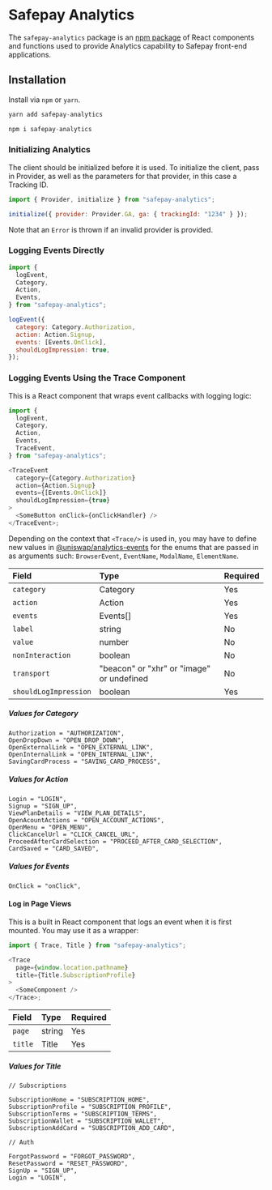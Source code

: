# Safepay Analytics

The `safepay-analytics` package is an [npm package](https://www.npmjs.com/package/safepay-analytics) of React components and functions used to provide Analytics capability to Safepay front-end applications.

## Installation

Install via `npm` or `yarn`.

```js
yarn add safepay-analytics
```

```js
npm i safepay-analytics
```

### Initializing Analytics

The client should be initialized before it is used. To initialize the client, pass in Provider, as well as the parameters for that provider, in this case a Tracking ID.

```js
import { Provider, initialize } from "safepay-analytics";

initialize({ provider: Provider.GA, ga: { trackingId: "1234" } });
```

Note that an `Error` is thrown if an invalid provider is provided.

### Logging Events Directly

```js
import {
  logEvent,
  Category,
  Action,
  Events,
} from "safepay-analytics";

logEvent({
  category: Category.Authorization,
  action: Action.Signup,
  events: [Events.OnClick],
  shouldLogImpression: true,
});
```

### Logging Events Using the Trace Component

This is a React component that wraps event callbacks with logging logic:

```js
import {
  logEvent,
  Category,
  Action,
  Events,
  TraceEvent,
} from "safepay-analytics";

<TraceEvent
  category={Category.Authorization}
  action={Action.Signup}
  events={[Events.OnClick]}
  shouldLogImpression={true}
>
  <SomeButton onClick={onClickHandler} />
</TraceEvent>;
```

Depending on the context that `<Trace/>` is used in, you may have to define new values in [@uniswap/analytics-events](https://www.npmjs.com/package/@uniswap/analytics-events) for the enums that are passed in as arguments such: `BrowserEvent`, `EventName`, `ModalName`, `ElementName`.

| Field                 | Type                                      | Required |
| :-------------------- | :---------------------------------------- | -------- |
| `category`            | Category                                  | Yes      |
| `action`              | Action                                    | Yes      |
| `events`              | Events[]                                  | Yes      |
| `label`               | string                                    | No       |
| `value`               | number                                    | No       |
| `nonInteraction`      | boolean                                   | No       |
| `transport`           | "beacon" or "xhr" or "image" or undefined | No       |
| `shouldLogImpression` | boolean                                   | Yes      |

##### Values for Category

```
Authorization = "AUTHORIZATION",
OpenDropDown = "OPEN_DROP_DOWN",
OpenExternalLink = "OPEN_EXTERNAL_LINK",
OpenInternalLink = "OPEN_INTERNAL_LINK",
SavingCardProcess = "SAVING_CARD_PROCESS",
```

##### Values for Action

```
Login = "LOGIN",
Signup = "SIGN_UP",
ViewPlanDetails = "VIEW_PLAN_DETAILS",
OpenAcountActions = "OPEN_ACCOUNT_ACTIONS",
OpenMenu = "OPEN_MENU",
ClickCancelUrl = "CLICK_CANCEL_URL",
ProceedAfterCardSelection = "PROCEED_AFTER_CARD_SELECTION",
CardSaved = "CARD_SAVED",
```

##### Values for Events

```
OnClick = "onClick",
```

#### Log in Page Views

This is a built in React component that logs an event when it is first mounted. You may use it as a wrapper:

```js
import { Trace, Title } from "safepay-analytics";

<Trace
  page={window.location.pathname}
  title={Title.SubscriptionProfile}
>
  <SomeComponent />
</Trace>;
```

| Field   | Type   | Required |
| :------ | :----- | -------- |
| `page`  | string | Yes      |
| `title` | Title  | Yes      |

##### Values for Title

```
// Subscriptions

SubscriptionHome = "SUBSCRIPTION_HOME",
SubscriptionProfile = "SUBSCRIPTION_PROFILE",
SubscriptionTerms = "SUBSCRIPTION_TERMS",
SubscriptionWallet = "SUBSCRIPTION_WALLET",
SubscriptionAddCard = "SUBSCRIPTION_ADD_CARD",

// Auth

ForgotPassword = "FORGOT_PASSWORD",
ResetPassword = "RESET_PASSWORD",
SignUp = "SIGN_UP",
Login = "LOGIN",
```
